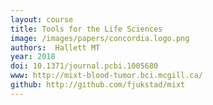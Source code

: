 ```yaml
---
layout: course
title: Tools for the Life Sciences
image: /images/papers/concordia.logo.png
authors:  Hallett MT
year: 2018
doi: 10.1371/journal.pcbi.1005680
www: http://mixt-blood-tumor.bci.mcgill.ca/
github: http://github.com/fjukstad/mixt
---
```


